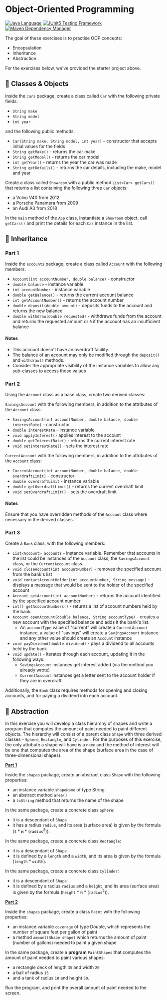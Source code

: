 # Object-Oriented Programming

[![Java Language](https://img.shields.io/badge/PLATFORM-OpenJDK-3A75B0.svg?style=for-the-badge)][1]
[![JUnit5 Testing Framework](https://img.shields.io/badge/testing%20framework-JUnit5-26A162.svg?style=for-the-badge)][2]
[![Maven Dependency Manager](https://img.shields.io/badge/dependency%20manager-Maven-AA215A.svg?style=for-the-badge)][3]

The goal of these exercises is to practise OOP concepts:
- Encapsulation
- Inheritance
- Abstraction

For the exercises below, we've provided the starter project above.

## :pushpin: Classes & Objects

Inside the `cars` package, create a class called `Car` with the following private fields:
- `String make`
- `String model`
- `int year`

and the following public methods:
- `Car(String make, String model, int year)` - constructor that accepts initial values for the fields
- `String getMake()` - returns the car make
- `String getModel()` - returns the car model
- `int getYear()` - returns the year the car was made
- `String getDetails()` - returns the car details, including the make, model and year

Create a class called `Showroom` with a public method `List<Car> getCars()` that returns a list containing the following three `Car` objects:
- a Volvo V40 from 2012
- a Porsche Panamera from 2009
- an Audi A3 from 2018

In the `main` method of the `App` class, instantiate a `Showroom` object, call `getCars()` and print the details for each `Car` instance in the list.

## :pushpin: Inheritance

### Part 1

Inside the `accounts` package, create a class called `Account` with the following members:
- `Account(int accountNumber, double balance)` - constructor
- `double balance` - instance variable
- `int accountNumber` - instance variable
- `double getBalance()` - returns the current account balance
- `int getAccountNumber()` - returns the account number
- `double deposit(double amount)` - deposits funds to the account and returns the new balance
- `double withdraw(double requested)` - withdraws funds from the account and returns the requested amount or `0` if the account has an insufficient balance

#### Notes
- This account doesn't have an overdraft facility.
- The balance of an account may only be modified through the `deposit()` and `withdraw()` methods.
- Consider the appropriate visibility of the instance variables to allow any sub-classes to access those values

### Part 2

Using the `Account` class as a base class, create two derived classes:

`SavingsAccount` with the following members, in addition to the attributes of the `Account` class:
- `SavingsAccount(int accountNumber, double balance, double interestRate)` - constructor
- `double interestRate` - instance variable
- `void applyInterest()` applies interest to the account
- `double getInterestRate()` - returns the current interest rate
- `void setInterestRate()` - sets the interest rate

`CurrentAccount` with the following members, in addition to the attributes of the `Account` class:
- `CurrentAccount(int accountNumber, double balance, double overdraftLimit)` - constructor
- `double overdraftLimit` - instance variable
- `double getOverdraftLimit()` - returns the current overdraft limit
- `void setOverdraftLimit()` - sets the overdraft limit

#### Notes
Ensure that you have overridden methods of the `Account` class where necessary in the derived classes.

### Part 3

Create a `Bank` class, with the following members:
- `List<Account> accounts` - instance variable. Remember that accounts in the list could be instances of the `Account` class, the `SavingsAccount` class, or the `CurrentAccount` class.
- `void closeAccount(int accountNumber)` - removes the specified account from the bank's list
- `void contactAccountHolder(int accountNumber, String message)` - displays a message that would be sent to the holder of the specified account
- `Account getAccount(int accountNumber)` - returns the account identified by the specified account number
- `int[] getAccountNumbers()` - returns a list of account numbers held by the bank
- `Account openAccount(double balance, String accountType)` - creates a new account with the specified balance and adds it the bank's list.
  - An `accountType` value of "current" will create a `CurrentAccount` instance, a value of "savings" will create a `SavingsAccount` instance and any other value should create an `Account` instance
- `void payDividend(double dividend)` - pays a dividend to all accounts held by the bank
- `void update()` - iterates through each account, updating it in the following ways: 
  - `SavingsAccount` instances get interest added (via the method you already wrote)
  - `CurrentAccount` instances get a letter sent to the account holder if they are in overdraft.

Additionally, the `Bank` class requires methods for opening and closing accounts, and for paying a dividend into each account.

## :pushpin: Abstraction

In this exercise you will develop a class hierarchy of shapes and write a program that computes the amount of paint
needed to paint different objects. 
The hierarchy will consist of a parent class `Shape` with three derived classes - `Sphere`, `Rectangle`, and `Cylinder`. 
For the purposes of this exercise, the only attribute a shape will have is a `name` and the method of
interest will be one that computes the area of the shape (surface area in the case of three-dimensional shapes).

**<ins>Part 1</ins>**

Inside the `shapes` package, create an abstract class `Shape` with the following properties:
- an instance variable `shapeName` of type String
- an abstract method `area()`
- a `toString` method that returns the name of the shape

In the same package, create a concrete class `Sphere`:
- it is a descendant of `Shape`
- it has a radius `radius`, and its area (surface area) is given by the formula (`4` * `𝛑` * (`radius`<sup>2</sup>)).

In the same package, create a concrete class `Rectangle`:
- it is a descendant of `Shape`
- it is defined by a `length` and a `width`, and its area is given by the formula (`length` * `width`).

In the same package, create a concrete class `Cylinder`:
- it is a descendant of `Shape`
- it is defined by a radius `radius` and a `height`, and its area (surface area) is given by the formula (`height` * `𝛑` * (`radius`<sup>2</sup>)).

**<ins>Part 2</ins>**

Inside the `shapes` package, create a class `Paint` with the following properties:
- an instance variable `coverage` of type Double, which represents the number of square feet per gallon of paint
- a method `amount(Shape shape)` which returns the amount of paint (number of gallons) needed to paint a given shape

In the same package, create a **program** `PaintShapes` that computes the amount of paint needed to paint various shapes:
- a rectangle deck of length `35` and width `20` 
- a ball of radius `15`
- and a tank of radius `10` and height `30`.

Run the program, and print the overall amount of paint needed to the screen.

[1]: https://docs.oracle.com/javase/11/docs/api/index.html
[2]: https://junit.org/junit5/
[3]: https://maven.apache.org/